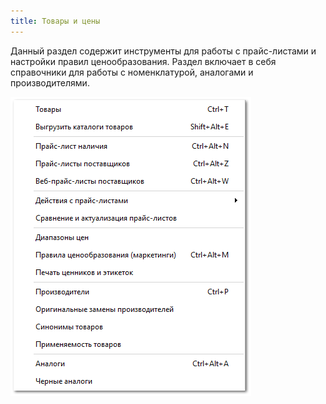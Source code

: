 ```yaml
---
title: Товары и цены
---
```

Данный раздел содержит инструменты для работы с прайс-листами и настройки правил ценообразования. Раздел включает в себя справочники для работы с номенклатурой, аналогами и производителями.

![](../../assets/specification/Aspose.Words.83ab1c44-6b28-430a-a5f2-4d9e6ba1abd4.873.png)